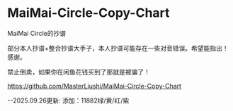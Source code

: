 # MaiMai-Circle-Copy-Chart
MaiMai Circle的抄谱

部分本人抄谱+整合抄谱大手子，本人抄谱可能存在一些对音错误。希望能指出！感谢。

禁止倒卖，如果你在闲鱼花钱买到了那就是被骗了！

https://github.com/MasterLiushi/MaiMai-Circle-Copy-Chart

--2025.09.26更新:
添加：11882绿/黄/红/紫
